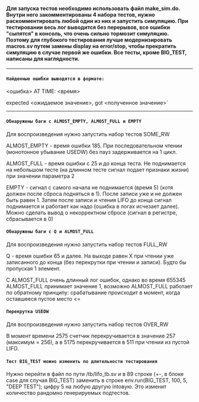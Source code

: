 #### Для запуска тестов необходимо использовать файл make_sim.do. Внутри него закомментированы 4 набора тестов, нужно раскомментировать любой один из них и запустить симуляцию. При тестировании весь лог выводится без перерывов, все ошибки "сыпятся" в консоль, что очень сильно тормозит симуляцию. Поэтому для глубокого тестирования лучше модернизировать macros.sv путем замены display на error/stop, чтобы прекратить симуляцию в случае первой же ошибки. Все тесты, кроме BIG_TEST, написаны для наглядности.
---
#### `Найденные ошибки выводятся в формате:`

<ошибка> AT TIME: <время>

expected <ожидаемое значение>, got <полученное значение>`

---


#### `Обнаружены баги с ALMOST_EMPTY, ALMOST_FULL и EMPTY`
Для воспроизведения нужно запустить набор тестов SOME_RW

ALMOST_EMPTY - время ошибки 185.
При последовательном чтении (монотонное убывание USEDW) без пауз задерживается на 1 цикл.

ALMOST_FULL - время ошибки с 25 и до конца теста.
Не поднимается на небольшом тесте (на длинном тесте сигнал подает признаки жизни) при значении параметра 2 

EMPTY - сигнал с самого начала не поднимается (время 5) (хотя должен после сброса подняться в 1). 
После записи уже и не должен быть равен 1. Затем после записи и чтения LIFO до конца сигнал поднимается и работает как надо (ошибка в логах исчезает далее).
Можно сделать вывод о некорректном сбросе (сигнал в регистре, сбрасывается в 0)

#### `Обнаружены баги с Q и ALMOST_FULL`
Для воспроизведения нужно запустить набор тестов FULL_RW

Q - время ошибки 65 и далее.
На выходе равен X при чтении уже записанного до конца (без перекрутки при чтении и записи). Будто бы пропуская 1 элемент.

С ALMOST_FULL очень длинный лог ошибок, однако во время 655345 ALMOST_FULL принимает значение 1, возможно ALMOST_FULL работает по обратному принципу: срабатывание происходит в момент, когда оставшееся пустое место <= <parameter>

#### `Перекрутка USEDW`
Для воспроизведения нужно запустить набор тестов OVER_RW

В момент времени 2575 счетчик перекручивается в значение 257 (максимум = 256), а в 5175 перекручивается в 511 при чтении из пустой LIFO.

#### `Тест BIG_TEST можно изменить по длительности тестирования`
Нужно перейти в файл по пути /tb/lifo_tb.sv и в 89 строке (+-, в блоке case для случая BIG_TEST) заменить в строке env.run(BIG_TEST, 100, 5, "DEEP TEST"); цифру 5 на любую другую intовую. Это изменит количество рандомно генерируемых подтестов.
